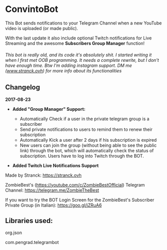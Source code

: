 # ConvintoBot
This Bot sends notifications to your Telegram Channel when a new YouTube video is uploaded (or made public). 

With the last update it also include optional Twitch notifications for Live Streaming and the awesome **Subscribers Group Manager** function! 

###### This bot is really old, and its code it's absolutely shit. I started writing it when I first met OOB programming. It needs a complete rewrite, but I don't have enough time. Btw I'm adding instagram support. DM me (www.stranck.ovh) for more info about its functionalities

## Changelog

**2017-08-23**

* **Added "Group Manager" Support:**
  * Automatically Check if a user in the private telegram group is a subscriber
  * Send private notifications to users to remind them to renew their subscription
  * Automatically Kick a user after 2 days if his subscription is expired
  * New users can join the group (without being able to see the public link) through the bot, which will automatically check the status of subscription. Users have to log into Twitch through the BOT.

* **Added Twitch Live Notifications Support**


Made by Stranck: https://stranck.ovh

ZombieBest's (https://youtube.com/c/ZombieBestOfficial) Telegram Channel: https://telegram.me/ZombieTheBest

If you want to try the BOT Login Screen for the ZombieBest's Subscriber Private Group (in Italian): https://goo.gl/jZRuA6



## Libraries used:

org.json

com.pengrad.telegrambot
